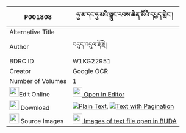 |P001808|ཧུ་མ་དང་ཧུ་མའི་སྒྲུང་རབས་ཆེན་མོའི་དཔྱད་གླེང་། 
| --- | --- 
|Alternative Title |
|Author| བདུད་འདུལ་རྡོ་རྗེ།
|BDRC ID | W1KG22951
|Creator | Google OCR
|Number of Volumes| 1
|<img width="25" src="https://img.icons8.com/color/25/000000/edit-property.png">Edit Online| [<img width="25" src="https://avatars.githubusercontent.com/u/45091458?s=200&v=4"> Open in Editor](http://editor.openpecha.org/P001808)
|<img width="25" src="https://img.icons8.com/fluent/48/000000/download-2.png"/>  Download | [![](https://img.icons8.com/color/20/000000/txt.png)Plain Text](https://github.com/Openpecha/P001808/releases/download/v1/hu_ma_dang_hu_ma_i_drung_rab_c_plain_P001808.zip), [![](https://img.icons8.com/color/20/000000/txt.png)Text with Pagination](https://github.com/Openpecha/P001808/releases/download/v1/hu_ma_dang_hu_ma_i_drung_rab_c_pages_P001808.zip)
|<img width="25" src="https://img.icons8.com/plasticine/100/000000/pictures-folder.png"/>  Source Images | [<img width="25" src="https://library.bdrc.io/icons/BUDA-small.svg"> Images of text file open in BUDA](https://library.bdrc.io/show/bdr:W1KG22951)